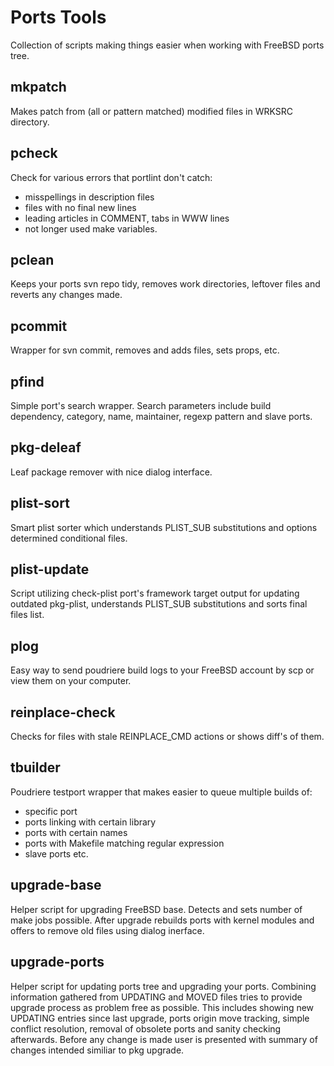 Ports Tools
===========

Collection of scripts making things easier when working with FreeBSD ports tree.


mkpatch
-------

Makes patch from (all or pattern matched) modified files in WRKSRC directory.

pcheck
------

Check for various errors that portlint don't catch:
* misspellings in description files
* files with no final new lines
* leading articles in COMMENT, tabs in WWW lines
* not longer used make variables.

pclean
------

Keeps your ports svn repo tidy, removes work directories, leftover files
and reverts any changes made.

pcommit
-------

Wrapper for svn commit, removes and adds files, sets props, etc.

pfind
-----

Simple port's search wrapper. Search parameters include build dependency,
category, name, maintainer, regexp pattern and slave ports.

pkg-deleaf
----------

Leaf package remover with nice dialog interface.

plist-sort
----------

Smart plist sorter which understands PLIST_SUB substitutions and options
determined conditional files.

plist-update
---------------

Script utilizing check-plist port's framework target output for updating
outdated pkg-plist, understands PLIST_SUB substitutions and sorts
final files list.

plog
--------

Easy way to send poudriere build logs to your FreeBSD account by scp or
view them on your computer.

reinplace-check
---------------

Checks for files with stale REINPLACE_CMD actions or shows diff's of them.

tbuilder
--------

Poudriere testport wrapper that makes easier to queue multiple builds of:
- specific port
- ports linking with certain library
- ports with certain names
- ports with Makefile matching regular expression
- slave ports etc.

upgrade-base
------------

Helper script for upgrading FreeBSD base. Detects and sets number of make
jobs possible. After upgrade rebuilds ports with kernel modules and offers
to remove old files using dialog inerface.

upgrade-ports
-------------

Helper script for updating ports tree and upgrading your ports. Combining
information gathered from UPDATING and MOVED files tries to provide upgrade
process as problem free as possible. This includes showing new UPDATING
entries since last upgrade, ports origin move tracking, simple conflict
resolution, removal of obsolete ports and sanity checking afterwards.
Before any change is made user is presented with summary of changes
intended similiar to pkg upgrade.
